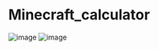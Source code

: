 # Minecraft_calculator

![image](https://github.com/user-attachments/assets/843f1df0-5714-4d4e-96b1-ce8f73b2d131)
![image](https://github.com/user-attachments/assets/49914b93-8aa8-4296-82a6-07ffe57cbb5f)

